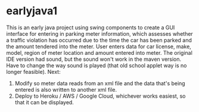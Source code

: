 # earlyjava1
This is an early java project using swing components to create a GUI interface for entering in parking meter information, which assesses whether a traffic violation has occurred due to the time the car has been parked and the amount tendered into the meter.
User enters data for car license, make, model, region of meter location and amount entered into meter. The original IDE version had sound, but the sound won't work in the maven version. Have to change the way sound is played (that old school applet way is no longer feasible).
Next:
1. Modify so meter data reads from an xml file and the data that's being entered is also written to another xml file. 
2. Deploy to Heroku / AWS / Google Cloud, whichever works easiest, so that it can be displayed. 